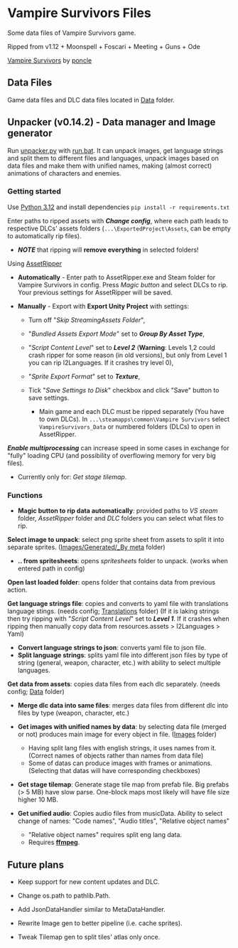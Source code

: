 # Vampire Survivors Files

Some data files of Vampire Survivors game.

Ripped from v1.12 + Moonspell + Foscari + Meeting + Guns + Ode

[Vampire Survivors](https://store.steampowered.com/app/1794680/Vampire_Survivors/) by [poncle](https://poncle.games)

## Data Files

Game data files and DLC data files located in [Data](Data) folder.

## Unpacker (v0.14.2) - Data manager and Image generator

Run [unpacker.py](unpacker.py) with [run.bat](run.bat). It can unpack images, get language strings and split them to
different files and
languages, unpack images based on data files and make them with unified names, making (almost correct) animations
of characters and enemies.

### Getting started

Use [Python 3.12](https://www.python.org/downloads/) and install dependencies `pip install -r requirements.txt`

Enter paths to ripped assets with _**Change config**_, where each path leads to respective DLCs' assets
folders (`...\ExportedProject\Assets`, can be empty to automatically rip files).
* ***NOTE*** that ripping will **remove
everything** in selected folders!

Using [AssetRipper](https://github.com/AssetRipper/AssetRipper) 

* **Automatically** - Enter path to AssetRipper.exe and Steam folder for Vampire Survivors in config. Press *Magic button* and
  select DLCs to rip. Your previous settings for AssetRipper will be saved.

* **Manually** - Export with **Export Unity Project** with settings:

  * Turn off "_Skip StreamingAssets Folder_",
  * "_Bundled Assets Export Mode_" set to _**Group By Asset Type**_,
  * "_Script Content Level_" set to _**Level 2**_ (**Warning**: Levels 1,2 could crash ripper for some reason (in old
    versions), but only from Level 1 you can rip I2Languages. If it crashes try level 0),
  * "_Sprite Export Format_" set to _**Texture**_,
  * Tick "_Save Settings to Disk_" checkbox and click "Save" button to save settings.

    * Main game and each DLC must be ripped separately (You have to own DLCs).
      In `...\steamapps\common\Vampire Survivors` select `VampireSurvivors_Data` or numbered folders (DLCs) to open in
      AssetRipper.

_**Enable multiprocessing**_ can increase speed in some cases in exchange for "fully" loading CPU (and possibility of
  overflowing memory for very big files).
  
  * Currently only for: _Get stage tilemap_.

### Functions

* **Magic button to rip data automatically**: provided paths to _VS steam_ folder, _AssetRipper_ folder and _DLC_
  folders you can select what files to rip.

**Select image to unpack**: select png sprite sheet from assets to split it into separate
sprites. ([Images/Generated/_By meta](Images) folder)

* **.. from spritesheets**: opens _spritesheets_ folder to unpack. (works when entered path in config)

**Open last loaded folder**: opens folder that contains data from previous action.

**Get language strings file**: copies and converts to yaml file with translations language stings. (needs
config; [Translations](Translations) folder) (If it is laking strings then try ripping with "_Script Content Level_" set
to _**Level 1**_. If it crashes when ripping then manually copy data from resources.assets > I2Languages > Yaml)

* **Convert language strings to json**: converts yaml file to json file.
* **Split language strings**: splits yaml file into different json files by type of string (general, weapon, character,
  etc.) with ability to select multiple languages.

**Get data from assets**: copies data files from each dlc separately. (needs config; [Data](Data) folder)

* **Merge dlc data into same files**: merges data files from different dlc into files by type (weapon, character, etc.)
* **Get images with unified names by data**: by selecting data file (merged or not) produces main image for every object
  in file. ([Images](Images) folder)
    * Having split lang files with english strings, it uses names from it. (Correct names of objects rather than names
      from data file)
    * Some of datas can produce images with frames or animations. (Selecting that datas will have corresponding
      checkboxes)

* **Get stage tilemap**: Generate stage tile map from prefab file. Big prefabs (> 5 MB) have slow parse. One-block maps
  most likely will have file size higher 10 MB.

* **Get unified audio**: Copies audio files from musicData. Ability to select change of names: "Code names", "Audio
  titles", "Relative object names"
  * "Relative object names" requires split eng lang data.
  * Requires **[ffmpeg](https://ffmpeg.org)**.


## Future plans
* Keep support for new content updates and DLC.

* Change os.path to pathlib.Path.
* Add JsonDataHandler similar to MetaDataHandler.
* Rewrite Image gen to better pipeline (i.e. cache sprites).
* Tweak Tilemap gen to split tiles' atlas only once.